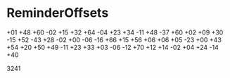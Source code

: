 # ReminderOffsets

+01 +48 +60 -02 +15 +32 +64 -04 +23 +34
-11 +48 -37 +60 +02 +09 +30 -15 +52 -43
+28 -02 +00 -06 -16 +66 +15 +56 +06 +06
+05 -23 +00 +43 +54 +20 +50 +49 -11 +23
+33 +03 -06 -12 +70 +12 +14 -02 +04 +24
-14 +40

3241
